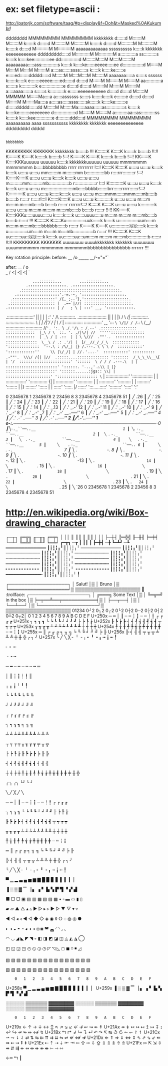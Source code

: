 # ex: set filetype=ascii :

http://patorjk.com/software/taag/#p=display&f=Doh&t=Masked%0AKukumbr!

dddddddd
MMMMMMMM               MMMMMMMM                                  kkkkkkkk                                        d::::::d
M:::::::M             M:::::::M                                  k::::::k                                        d::::::d
M::::::::M           M::::::::M                                  k::::::k                                        d::::::d
M:::::::::M         M:::::::::M                                  k::::::k                                        d:::::d
M::::::::::M       M::::::::::M  aaaaaaaaaaaaa      ssssssssss    k:::::k    kkkkkkk eeeeeeeeeeee        ddddddddd:::::d
M:::::::::::M     M:::::::::::M  a::::::::::::a   ss::::::::::s   k:::::k   k:::::kee::::::::::::ee    dd::::::::::::::d
M:::::::M::::M   M::::M:::::::M  aaaaaaaaa:::::ass:::::::::::::s  k:::::k  k:::::ke::::::eeeee:::::ee d::::::::::::::::d
M::::::M M::::M M::::M M::::::M           a::::as::::::ssss:::::s k:::::k k:::::ke::::::e     e:::::ed:::::::ddddd:::::d
M::::::M  M::::M::::M  M::::::M    aaaaaaa:::::a s:::::s  ssssss  k::::::k:::::k e:::::::eeeee::::::ed::::::d    d:::::d
M::::::M   M:::::::M   M::::::M  aa::::::::::::a   s::::::s       k:::::::::::k  e:::::::::::::::::e d:::::d     d:::::d
M::::::M    M:::::M    M::::::M a::::aaaa::::::a      s::::::s    k:::::::::::k  e::::::eeeeeeeeeee  d:::::d     d:::::d
M::::::M     MMMMM     M::::::Ma::::a    a:::::assssss   s:::::s  k::::::k:::::k e:::::::e           d:::::d     d:::::d
M::::::M               M::::::Ma::::a    a:::::as:::::ssss::::::sk::::::k k:::::ke::::::::e          d::::::ddddd::::::dd
M::::::M               M::::::Ma:::::aaaa::::::as::::::::::::::s k::::::k  k:::::ke::::::::eeeeeeee   d:::::::::::::::::d
M::::::M               M::::::M a::::::::::aa:::as:::::::::::ss  k::::::k   k:::::kee:::::::::::::e    d:::::::::ddd::::d
MMMMMMMM               MMMMMMMM  aaaaaaaaaa  aaaa sssssssssss    kkkkkkkk    kkkkkkk eeeeeeeeeeeeee     ddddddddd   ddddd








                                                                                                  bbbbbbbb
KKKKKKKKK    KKKKKKK                  kkkkkkkk                                                    b::::::b                                 !!!
K:::::::K    K:::::K                  k::::::k                                                    b::::::b                                !!:!!
K:::::::K    K:::::K                  k::::::k                                                    b::::::b                                !:::!
K:::::::K   K::::::K                  k::::::k                                                     b:::::b                                !:::!
KK::::::K  K:::::KKKuuuuuu    uuuuuu   k:::::k    kkkkkkkuuuuuu    uuuuuu     mmmmmmm    mmmmmmm   b:::::bbbbbbbbb    rrrrr   rrrrrrrrr   !:::!
  K:::::K K:::::K   u::::u    u::::u   k:::::k   k:::::k u::::u    u::::u   mm:::::::m  m:::::::mm b::::::::::::::bb  r::::rrr:::::::::r  !:::!
  K::::::K:::::K    u::::u    u::::u   k:::::k  k:::::k  u::::u    u::::u  m::::::::::mm::::::::::mb::::::::::::::::b r:::::::::::::::::r !:::!
  K:::::::::::K     u::::u    u::::u   k:::::k k:::::k   u::::u    u::::u  m::::::::::::::::::::::mb:::::bbbbb:::::::brr::::::rrrrr::::::r!:::!
  K:::::::::::K     u::::u    u::::u   k::::::k:::::k    u::::u    u::::u  m:::::mmm::::::mmm:::::mb:::::b    b::::::b r:::::r     r:::::r!:::!
  K::::::K:::::K    u::::u    u::::u   k:::::::::::k     u::::u    u::::u  m::::m   m::::m   m::::mb:::::b     b:::::b r:::::r     rrrrrrr!:::!
  K:::::K K:::::K   u::::u    u::::u   k:::::::::::k     u::::u    u::::u  m::::m   m::::m   m::::mb:::::b     b:::::b r:::::r            !!:!!
KK::::::K  K:::::KKKu:::::uuuu:::::u   k::::::k:::::k    u:::::uuuu:::::u  m::::m   m::::m   m::::mb:::::b     b:::::b r:::::r             !!!
K:::::::K   K::::::Ku:::::::::::::::uuk::::::k k:::::k   u:::::::::::::::uum::::m   m::::m   m::::mb:::::bbbbbb::::::b r:::::r
K:::::::K    K:::::K u:::::::::::::::uk::::::k  k:::::k   u:::::::::::::::um::::m   m::::m   m::::mb::::::::::::::::b  r:::::r             !!!
K:::::::K    K:::::K  uu::::::::uu:::uk::::::k   k:::::k   uu::::::::uu:::um::::m   m::::m   m::::mb:::::::::::::::b   r:::::r            !!:!!
KKKKKKKKK    KKKKKKK    uuuuuuuu  uuuukkkkkkkk    kkkkkkk    uuuuuuuu  uuuummmmmm   mmmmmm   mmmmmmbbbbbbbbbbbbbbbb    rrrrrrr             !!!


Key rotation principle:
before:
                   __
                  /o \_____
                  \__/-="="`

after:
                __
               / o\
               \_ /
                <|
                <|
                <|
                `


                ...:::::::...        ...:::::::...
             .:::::::::::::::::. .::::::::::::::::::.
          .::::::::::::::::::::::::::::::::::::::::::::.
        .:::::::::::::::::::'.-=.-~, ':::::::::::::::::::.
      .:::::::::::::::::::' /{,_;--'},'::::::::::::::::::::.
     .:::::::::::::::::::: |  .=~`|//| :::::::::::::::::::::.
    .::::::::::::::::::::: | /   ; \ | :::' __, '::::::::::::.
   .:::::::::::::::::::::' ||    | | | :' .' \/\  ::::::::::::.
  .:::::::::::::::::::::: |\|    | | |\  / \ /_|  :::::::::::::.
  ::::::::::::::::::::::. \ |  | /|'/ / | \ /_ |  ::::::::::::::
  ::::::::::::::' ,_ '::: `\ \/|/ / /`.: \ /__/  :::::::::::::::
  :::::::::::::  /\/`'. ':. `\ `./.'/\ : /.--' .::::::::::::::::
  :::::::::::::  |_\ / \  ::. '. ,/|\/| //  ''''':::::::::::::::
  :::::::::::::  | _\ / | .::  | | \ \///  .""'-.  :::::::::::::
  ::::::::::::::  \__\ / .: .'/| |  `)`/__//_/_/_\  ::::::::::::
  '::::::::::::::  '--.\ : /\/_| |} /.---. \ \ \ /  :::::::::::'
   '::::::::::::''     \\ |\/_/| | //`  . `'...-'  :::::::::::'
    ::::::::::  .-""'.  \\\/ /{| |//  .:::::....::::::::::::::
     ':::::::  /_\_\_\\__\`(`  | '/  :::::::::::::::::::::::'
      '::::::  \ / / / .---.\  | |  :::::::::::::::::::::::'
       '::::::. '-..,'` .:.`\\ | |} ::::::::::::::::::::::'
         '::::::......:jgs:: \\| |  ::::::::::::::::::::'
          ':::::::::::::::::: \` |  ::::::::::::::::::'
            '::::::::::::::::  | |  ::::::::::::::::'
              ':::::::::::::: {| |  ::::::::::::::'
                '::::::::::::  | |  ::::::::::::'
                  '::::::::::  | |  ::::::::::'
                    '::::::::  | |} ::::::::'
                      '::::::  | |  ::::::'
                       ':::::. |/  ::::::'
                         ':::.....:::::'
                           ':::::::::'
                             ':::::'
                               ':'

  0 2345678 1 2345678 2 23456 8 3 2345678 4 2345678 51
  ┃                         ╱                        .26
  ┃                        ╱                       .' 25
  ┃                       ╱                      .'   24
  ┃                      ╱                     .'     23
  ┃                     ╱                    .'       22
  ┃                    ╱                   .'         21
  ┃                   ╱                  .'           20
  ┃                  ╱                 .'             19
  ┃                 ╱                .'               18
  ┃                ╱               .'                 17
  ┃               ╱              .'                   16
  ┃              ╱             .'                     15
  ┃             ╱            .'                       14
  ┃            ╱           .'                       _.13
  ┃           ╱          .'                     _.-'  12
  ┃          ╱         .'                   _.-'      11
  ┃         ╱        .'                 _.-'          10
  ┃        ╱       .'               _.-'               9
  ┃       ╱      .'             _.-'                   8
  ┃      ╱     .'           _.-'                      _7
  ┃     ╱    .'         _.-'                  __..──'' 6
  ┃    ╱   .'       _.-'              __..──''         5
  ┃   ╱  .'     _.-'          __..──''                 4
  ┃  ╱ .'   _.-'      __..──''                         3
  ┃ ╱.' _.-'  __..──''                                 2
  ┃╱'.-'..──''                                         1
  o-:.__──────────────────────────────────────────────-0
  ┃╲`-._``──..__                                       1
  ┃ ╲`. `-._    ``──..__                               2
  ┃  ╲ `.   `-._        ``──..__                       3
  ┃   ╲  `.     `-._            ``──..__               4
  ┃    ╲   `.       `-._                ``──..__       5
  ┃     ╲    `.         `-._                    ``──.. 6
  ┃      ╲     `.           `-._                      `7
  ┃       ╲      `.             `-._                   8
  ┃        ╲       `.               `-._               9
  ┃         ╲        `.                 `-._          10
  ┃          ╲         `.                   `-._      11
  ┃           ╲          `.                     `-._  12
  ┃            ╲           `.                       `-13
  ┃             ╲            `.                       14
  ┃              ╲             `.                     15
  ┃               ╲              `.                   16
  ┃                ╲               `.                 17
  ┃                 ╲                `.               18
  ┃                  ╲                 `.             19
  ┃                   ╲                  `.           20
  ┃                    ╲                   `.         21
  ┃                     ╲                    `.       22
  ┃                      ╲                     `.     23
  ┃                       ╲                      `.   24
  ┃                        ╲                       `. 25
  ┃                         ╲                        `26
  0 2345678 1 2345678 2 23456 8 3 2345678 4 2345678 51


# http://en.wikipedia.org/wiki/Box-drawing_character
┌─┬┐  ╔═╦╗  ╓─╥╖  ╒═╤╕
│ ││  ║ ║║  ║ ║║  │ ││
├─┼┤  ╠═╬╣  ╟─╫╢  ╞═╪╡
└─┴┘  ╚═╩╝  ╙─╨╜  ╘═╧╛
┏━┳┓ ─┲
┃ ┃┃  ┃
┣━╋┫ ─╊
┗━┻┛ ─┺
═════════════  ┃┋┇╏╻╹║│┊┆╷╵
─────────────  ┃┋┇╏╻╹║│┊┆╷╵
┈┈┈┈┈┈┈┈┈┈┈┈┈  ┃┋┇╏╻╹║│┊┆╷╵
┄┄┄┄┄┄┄┄┄┄┄┄┄  ┃┋┇╏╻╹║│┊┆╷╵
╌╌╌╌╌╌╌╌╌╌╌╌╌  ┃┋┇╏╻╹║│┊┆╷╵
┉┉┉┉┉┉┉┉┉┉┉┉┉  ┃┋┇╏╻╹║│┊┆╷╵
┅┅┅┅┅┅┅┅┅┅┅┅┅  ┃┋┇╏╻╹║│┊┆╷╵
╍╍╍╍╍╍╍╍╍╍╍╍╍  ┃┋┇╏╻╹║│┊┆╷╵
╸╸╸╸╸╸╸╸╸╸╸╸╸  ┃┋┇╏╻╹║│┊┆╷╵
╺╺╺╺╺╺╺╺╺╺╺╺╺  ┃┋┇╏╻╹║│┊┆╷╵
━━━━━━━━━━━━━╾ ┃┋┇╏╻╹║│┊┆╷╵
               ╿

┌───────────────────┐
│ Salut!            │▒
│        Bruno      │▒
╘═══════════════════╛▒
 ▒▒▒▒▒▒▒▒▒▒▒▒▒▒▒▒▒▒▒▒▒ :mega: :trollface:
┌───────────────────┐
│  ╔═══╗ Some Text  │▒
│  ╚═╦═╝ in the box │▒
╞═╤══╩══╤═══════════╡▒
│ ├──┬──┤           │▒
│ └──┴──┘           │▒
└───────────────────┘▒
 ▒▒▒▒▒▒▒▒▒▒▒▒▒▒▒▒▒▒▒▒▒
01234
0┘2
0┐2
0┌2
0└2
0┼2
0─2
0├2
0┤2
0┴2
0┬2│
        0	1	2	3	4	5	6	7	8	9	A	B	C	D	E	F
U+250x	─	━	│	┃	┄	┅	┆	┇	┈	┉	┊	┋	┌	┍	┎	┏
U+251x	┐	┑	┒	┓	└	┕	┖	┗	┘	┙	┚	┛	├	┝	┞	┟
U+252x	┠	┡	┢	┣	┤	┥	┦	┧	┨	┩	┪	┫	┬	┭	┮	┯
U+253x	┰	┱	┲	┳	┴	┵	┶	┷	┸	┹	┺	┻	┼	┽	┾	┿
U+254x	╀	╁	╂	╃	╄	╅	╆	╇	╈	╉	╊	╋	╌	╍	╎	╏
U+255x	═	║	╒	╓	╔	╕	╖	╗	╘	╙	╚	╛	╜	╝	╞	╟
U+256x	╠	╡	╢	╣	╤	╥	╦	╧	╨	╩	╪	╫	╬	╭	╮	╯
U+257x	╰	╱	╲	╳	╴	╵	╶	╷	╸	╹	╺	╻	╼	╽	╾	╿

╴ ╸ ╾

╶ ╺ ╼

─ ━ ┄ ┅ ┈ ┉ ╌ ╍ ═

│ ┃ ┆ ┇  ┊ ┋ ║

╷ ╻ ╽    ╵ ╹ ╿

└ ┕ ┖ ┗  ╘ ╙ ╚

┘ ┙ ┚ ┛  ╛ ╜ ╝

┌ ┍ ┎ ┏  ╒ ╓ ╔

┐ ┑ ┒ ┓  ╕ ╖ ╗

┴ ┵ ┶ ┷  ┸ ┹ ┺ ┻  ╧ ╨ ╩

┬ ┭ ┮ ┯  ┰ ┱ ┲ ┳  ╤ ╥ ╦

├ ┝ ┞ ┟  ┠ ┡ ┢ ┣  ╞ ╟ ╠

┤ ┥ ┦ ┧  ┨ ┩ ┪ ┫  ╡ ╢ ╣

┼ ┽ ┾ ┿  ╀ ╁ ╂ ╃  ╄ ╅ ╆ ╇  ╈ ╉ ╊ ╋  ╪ ╫ ╬

╭  ╮
 ╭╮
 ╰╯
╰  ╯

╲ ╱
 ╳
╱ ╲

─ ━ │ ┃ ┄ ┅ ┆ ┇ ┈ ┉ ┊ ┋ ┌ ┍ ┎ ┏

┐ ┑ ┒ ┓ └ ┕ ┖ ┗ ┘ ┙ ┚ ┛ ├ ┝ ┞ ┟

┠ ┡ ┢ ┣ ┤ ┥ ┦ ┧ ┨ ┩ ┪ ┫ ┬ ┭ ┮ ┯

┰ ┱ ┲ ┳ ┴ ┵ ┶ ┷ ┸ ┹ ┺ ┻ ┼ ┽ ┾ ┿

╀ ╁ ╂ ╃ ╄ ╅ ╆ ╇ ╈ ╉ ╊ ╋ ╌ ╍ ╎ ╏

═ ║ ╒ ╓ ╔ ╕ ╖ ╗ ╘ ╙ ╚ ╛ ╜ ╝ ╞ ╟

╠ ╡ ╢ ╣ ╤ ╥ ╦ ╧ ╨ ╩ ╪ ╫ ╬ ╭ ╮ ╯

╰ ╱ ╲ ╳ ╴ ╵ ╶ ╷ ╸ ╹ ╺ ╻ ╼ ╽ ╾ ╿

▀ ▁ ▂ ▃ ▄ ▅ ▆ ▇ █ ▉ ▊ ▋ ▌ ▍ ▎ ▏

▐ ░ ▒ ▓ ▔ ▕ ▖ ▗ ▘ ▙ ▚ ▛ ▜ ▝ ▞ ▟

■ □ ▢ ▣ ▤ ▥ ▦ ▧ ▨ ▩ ▪ ▫ ▬ ▭ ▮ ▯

▰ ▱ ▲ △ ▴ ▵ ▶ ▷ ▸ ▹ ► ▻ ▼ ▽ ▾ ▿

◀ ◁ ◂ ◃ ◄ ◅ ◆ ◇ ◈ ◉ ◊ ○ ◌ ◍ ◎ ●

◐ ◑ ◒ ◓ ◔ ◕ ◖ ◗ ◘ ◙ ◚ ◛ ◜ ◝ ◞ ◟

◠ ◡ ◢ ◣ ◤ ◥ ◦ ◧ ◨ ◩ ◪ ◫ ◬ ◭ ◮ ◯

◰ ◱ ◲ ◳ ◴ ◵ ◶ ◷ ◸ ◹ ◺ ◻ ◼ ◽ ◾ ◿

▧ ▧ ▧ ▧ ▧ ▧ ▧ ▧ ▧ ▧ ▧ ▧ ▧ ▧ ▧ ▧

▧ ▧ ▧ ▧ ▧ ▧ ▧ ▧ ▧ ▧ ▧ ▧ ▧ ▧ ▧ ▧


        0	1	2	3	4	5	6	7	8	9	A	B	C	D	E	F
U+258x	▀	▁	▂	▃	▄	▅	▆	▇	█	▉	▊	▋	▌	▍	▎	▏
U+259x	▐	░	▒	▓	▔	▕	▖	▗	▘	▙	▚	▛	▜	▝	▞	▟


░░░░░░   ▒▒▒▒▒▒▒   ▓▓▓▓▓▓▓▓
░░░░░░   ▒▒▒▒▒▒▒   ▓▓▓▓▓▓▓▓
░░░░░░   ▒▒▒▒▒▒▒   ▓▓▓▓▓▓▓▓


        0	1	2	3	4	5	6	7	8	9	A	B	C	D	E	F
U+219x	←	↑	→	↓	↔	↕	↖	↗	↘	↙	↚	↛	↜	↝	↞	↟
U+21Ax	↠	↡	↢	↣	↤	↥	↦	↧	↨	↩	↪	↫	↬	↭	↮	↯
U+21Bx	↰	↱	↲	↳	↴	↵	↶	↷	↸	↹	↺	↻	↼	↽	↾	↿
U+21Cx	⇀	⇁	⇂	⇃	⇄	⇅	⇆	⇇	⇈	⇉	⇊	⇋	⇌	⇍	⇎	⇏
U+21Dx	⇐	⇑	⇒	⇓	⇔	⇕	⇖	⇗	⇘	⇙	⇚	⇛	⇜	⇝	⇞	⇟
U+21Ex	⇠	⇡	⇢	⇣	⇤	⇥	⇦	⇧	⇨	⇩	⇪	⇫	⇬	⇭	⇮	⇯
U+21Fx	⇰	⇱	⇲	⇳	⇴	⇵	⇶	⇷	⇸	⇹	⇺	⇻	⇼	⇽	⇾	⇿

←━
↰
┃
